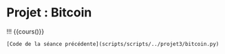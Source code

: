 # Projet : Bitcoin

!!! {{cours()}}

    [Code de la séance précédente](scripts/scripts/../projet3/bitcoin.py)